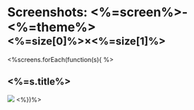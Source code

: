 # Screenshots: <%=screen%>-<%=theme%> <small><%=size[0]%>&times;<%=size[1]%></small>
<%screens.forEach(function(s){ %>
## <%=s.title%>

[![](<%=s.path%>)](<%=s.path%>)
<%})%>
